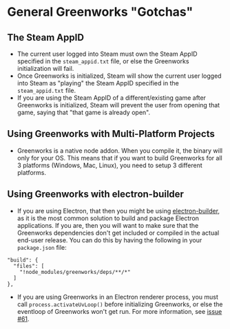 # General Greenworks "Gotchas"

## The Steam AppID

* The current user logged into Steam must own the Steam AppID specified in the
`steam_appid.txt` file, or else the Greenworks initialization will fail.
* Once Greenworks is initialized, Steam will show the current user logged into
Steam as "playing" the Steam AppID specified in the `steam_appid.txt` file.
* If you are using the Steam AppID of a different/existing game after Greenworks
is initialized, Steam will prevent the user from opening that game, saying that
"that game is already open".

## Using Greenworks with Multi-Platform Projects

* Greenworks is a native node addon. When you compile it, the binary will only
for your OS. This means that if you want to build Greenworks for all 3 platforms
(Windows, Mac, Linux), you need to setup 3 different platforms.

## Using Greenworks with electron-builder

* If you are using Electron, that then you might be using
[electron-builder](https://github.com/electron-userland/electron-builder),
as it is the most common solution to build and package Electron applications. If
you are, then you will want to make sure that the Greenworks dependencies don't
get included or compiled in the actual end-user release. You can do this by
having the following in your `package.json` file:

```
"build": {
  "files": [
    "!node_modules/greenworks/deps/**/*"
  ]
},
```

* If you are using Greenworks in an Electron renderer process, you must call
`process.activateUvLoop()` before initializing Greenworks, or else the eventloop
of Greenworks won't get run. For more information, see
[issue #61](https://github.com/greenheartgames/greenworks/issues/61).
